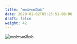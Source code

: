 ```yaml
---
title: "జయాంజనేయ"
date: 2020-01-02T05:25:51-08:00
draft: false
weight: 42
---
```


![జయాంజనేయ](/images/works/jaya_anjaneya.jpg)